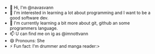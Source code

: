 - 👋 Hi, I'm @navasvann
- 👀 I'm interested in learning a lot about programming and I want to be a good software dev.
- 🌱 I'm currently learning a bit more about git, github an some programmers language.
- 📫 U can find me on ig as @imnottvann
- 😄 Pronouns: She
- ⚡ Fun fact: I'm drummer and manga reader:>

<!---
navasvann/navasvann is a ✨ special ✨ repository because its `README.md` (this file) appears on your GitHub profile.
You can click the Preview link to take a look at your changes.
--->
